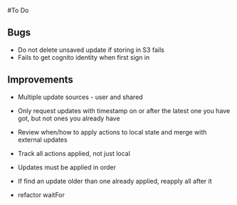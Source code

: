 #To Do

Bugs
----
- Do not delete unsaved update if storing in S3 fails
- Fails to get cognito identity when first sign in

Improvements
------------

- Multiple update sources - user and shared
- Only request updates with timestamp on or after the latest one you have got, but not ones you already have
- Review when/how to apply actions to local state and merge with external updates
- Track all actions applied, not just local
- Updates must be applied in order
- If find an update older than one already applied, reapply all after it

- refactor waitFor
